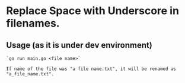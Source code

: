 # Replace Space with Underscore in filenames.

## Usage (as it is under dev environment)
    `go run main.go <file name>`
    
    If name of the file was "a file name.txt", it will be renamed as "a_file_name.txt".
    
